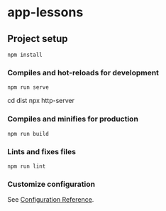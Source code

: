 # app-lessons

## Project setup
```
npm install
```

### Compiles and hot-reloads for development
```
npm run serve
```
cd dist
npx http-server

### Compiles and minifies for production
```
npm run build
```

### Lints and fixes files
```
npm run lint
```

### Customize configuration
See [Configuration Reference](https://cli.vuejs.org/config/).
